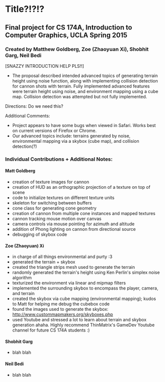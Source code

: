 # Title?!?!?

## Final project for CS 174A, Introduction to Computer Graphics, UCLA Spring 2015
### Created by Matthew Goldberg, Zoe (Zhaoyuan Xi), Shobhit Garg, Neil Bedi

[SNAZZY INTRODUCTION HELP PLS!!]
- The proposal described intended advanced topics of generating terrain height using noise function, along with implementing collision detection for cannon shots with terrain. Fully implemented advanced features were terrain height using noise, and environment mapping using a cube map. Collision detection was attempted but not fully implemented.

Directions: Do we need this?

Additional Comments: 
- Project appears to have some bugs when viewed in Safari. Works best on current versions of Firefox or Chrome.
- Our advanced topics include: terrains generated by noise, environmental mapping via a skybox (cube map), and collision detection(?)

### Individual Contributions + Additional Notes:

#### Matt Goldberg
* creation of texture images for cannon
* creation of HUD as an orthographic projection of a texture on top of scene
* code to initialize textures on different texture units
* skeleton for switching between buffers
* cone class for generating cone geometry
* creation of cannon from multiple cone instances and mapped textures
* cannon tracking mouse motion over canvas
* camera controls via mouse pointing for azimuth and altitude
* addition of Phong lighting on cannon from directional source
* debugging of skybox code

#### Zoe (Zhaoyuan) Xi
* in charge of all things environmental and purty :3
* generated the terrain + skybox
* created the triangle strips mesh used to generate the terrain
* randomly generated the terrain's height using Ken Perlin's simplex noise algorithm
* texturized the environment via linear and mipmap filters
* implemented the surrounding skybox to encompass the player, camera, and terrain
* created the skybox via cube mapping (environmental mapping); kudos to Matt for helping me debug the cubebox code
* found the images used to generate the skybox: http://www.custommapmakers.org/skyboxes.php
* used Youtube and stressed a lot to learn about terrain and skybox generation ahaha. Highly recommend ThinMatrix's GameDev Youtube channel for future CS 174A students :) 

#### Shobhit Garg
* blah blah

#### Neil Bedi
* blah blah
